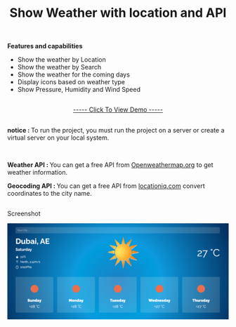 <h1 align="center">Show Weather with location and API</h1>

</br>

<strong>Features and capabilities</strong>

<div>
    <ul>
        <li>Show the weather by Location</li>
        <li>Show the weather by Search</li>
        <li>Show the weather for the coming days</li>
        <li>Display icons based on weather type</li>
        <li>Show Pressure, Humidity and Wind Speed</li>
    </ul>
</div>

<h2></h2>

<p align="center"><a href="https://mre-dev.github.io/weather/">----- Click To View Demo -----</a></p>

<h2></h2>

<p>
<strong>notice : </strong>
To run the project, you must run the project on a server or create a virtual server on your local system.
</p>

</br>

<p>
<strong>Weather API : </strong>
You can get a free API from 
<a href="https://openweathermap.org/">Openweathermap.org</a> 
to get weather information.
</p>

<p>
<strong>Geocoding API : </strong>
You can get a free API from 
<a href="https://locationiq.com/">locationiq.com</a> 
convert coordinates to the city name.
</p>

<h2></h2>

<p>Screenshot</p>
<img src="assets/image/weather-screenshot.png" alt="Weather Screenshot">
